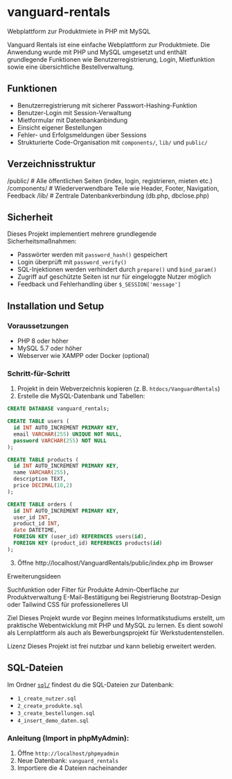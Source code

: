# vanguard-rentals
Webplattform zur Produktmiete in PHP mit MySQL

Vanguard Rentals ist eine einfache Webplattform zur Produktmiete. Die Anwendung wurde mit PHP und MySQL umgesetzt und enthält grundlegende Funktionen wie Benutzerregistrierung, Login, Mietfunktion sowie eine übersichtliche Bestellverwaltung.


## Funktionen

- Benutzerregistrierung mit sicherer Passwort-Hashing-Funktion
- Benutzer-Login mit Session-Verwaltung
- Mietformular mit Datenbankanbindung
- Einsicht eigener Bestellungen
- Fehler- und Erfolgsmeldungen über Sessions
- Strukturierte Code-Organisation mit `components/`, `lib/` und `public/`

## Verzeichnisstruktur

/public/ # Alle öffentlichen Seiten (index, login, registrieren, mieten etc.)
/components/ # Wiederverwendbare Teile wie Header, Footer, Navigation, Feedback
/lib/ # Zentrale Datenbankverbindung (db.php, dbclose.php)


## Sicherheit

Dieses Projekt implementiert mehrere grundlegende Sicherheitsmaßnahmen:

- Passwörter werden mit `password_hash()` gespeichert
- Login überprüft mit `password_verify()`
- SQL-Injektionen werden verhindert durch `prepare()` und `bind_param()`
- Zugriff auf geschützte Seiten ist nur für eingeloggte Nutzer möglich
- Feedback und Fehlerhandling über `$_SESSION['message']`


## Installation und Setup

### Voraussetzungen

- PHP 8 oder höher
- MySQL 5.7 oder höher
- Webserver wie XAMPP oder Docker (optional)

### Schritt-für-Schritt

1. Projekt in dein Webverzeichnis kopieren (z. B. `htdocs/VanguardRentals`)
2. Erstelle die MySQL-Datenbank und Tabellen:

```sql
CREATE DATABASE vanguard_rentals;

CREATE TABLE users (
  id INT AUTO_INCREMENT PRIMARY KEY,
  email VARCHAR(255) UNIQUE NOT NULL,
  password VARCHAR(255) NOT NULL
);

CREATE TABLE products (
  id INT AUTO_INCREMENT PRIMARY KEY,
  name VARCHAR(255),
  description TEXT,
  price DECIMAL(10,2)
);

CREATE TABLE orders (
  id INT AUTO_INCREMENT PRIMARY KEY,
  user_id INT,
  product_id INT,
  date DATETIME,
  FOREIGN KEY (user_id) REFERENCES users(id),
  FOREIGN KEY (product_id) REFERENCES products(id)
);
```

3. Öffne http://localhost/VanguardRentals/public/index.php im Browser


Erweiterungsideen

Suchfunktion oder Filter für Produkte
Admin-Oberfläche zur Produktverwaltung
E-Mail-Bestätigung bei Registrierung
Bootstrap-Design oder Tailwind CSS für professionelleres UI


Ziel
Dieses Projekt wurde vor Beginn meines Informatikstudiums erstellt, um praktische Webentwicklung mit PHP und MySQL zu lernen. Es dient sowohl als Lernplattform als auch als Bewerbungsprojekt für Werkstudentenstellen.


Lizenz
Dieses Projekt ist frei nutzbar und kann beliebig erweitert werden.


## SQL-Dateien

Im Ordner [`sql/`](sql/) findest du die SQL-Dateien zur Datenbank:

- `1_create_nutzer.sql`
- `2_create_produkte.sql`
- `3_create_bestellungen.sql`
- `4_insert_demo_daten.sql`

### Anleitung (Import in phpMyAdmin):

1. Öffne `http://localhost/phpmyadmin`
2. Neue Datenbank: `vanguard_rentals`
3. Importiere die 4 Dateien nacheinander

